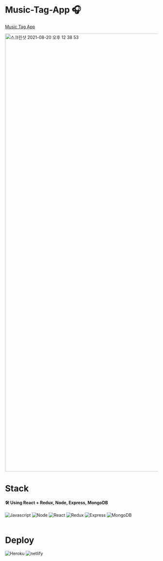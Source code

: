 # Music-Tag-App 🎧

[Music Tag App](https://music-tag-js100.netlify.app/posts)

<img width="1440" alt="스크린샷 2021-08-20 오후 12 38 53" src="https://user-images.githubusercontent.com/83223501/130175550-5ffed103-6851-4272-b30e-1003e5865739.png">


# Stack

#### 🛠 Using React + Redux, Node, Express, MongoDB

<img alt="Javascript" src ="https://img.shields.io/badge/Javascript-F7DF1E.svg?&style=for-the-badge&logo=Javascript&logoColor=white"/> <img alt="Node" src ="https://img.shields.io/badge/node-339933.svg?&style=for-the-badge&logo=node.js&logoColor=white"/> <img alt="React" src ="https://img.shields.io/badge/React-61DAFB.svg?&style=for-the-badge&logo=react&logoColor=white"/> <img alt="Redux" src ="https://img.shields.io/badge/redux-764ABC.svg?&style=for-the-badge&logo=redux&logoColor=white"/> <img alt="Express" src ="https://img.shields.io/badge/express-000000.svg?&style=for-the-badge&logo=express&logoColor=white"/> <img alt="MongoDB" src ="https://img.shields.io/badge/mongodb-47A248.svg?&style=for-the-badge&logo=mongodb&logoColor=white"/>
</br>
</br>
# Deploy
<img alt="Heroku" src ="https://img.shields.io/badge/heroku-430098.svg?&style=for-the-badge&logo=heroku&logoColor=white"/> <img alt="netlify" src ="https://img.shields.io/badge/netlify-00C7B7.svg?&style=for-the-badge&logo=netlify&logoColor=white"/>
